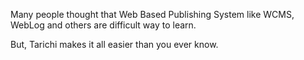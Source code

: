 Many people thought that Web Based Publishing System like WCMS, WebLog and others are difficult way to learn.

But, Tarichi makes it all easier than you ever know.